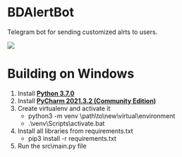 # BDAlertBot
Telegram bot for sending customized alrts to users.

<img src="src\data\img\usage.gif">


# Building on Windows

1. Install  **[Python 3.7.0](https://www.python.org/downloads/release/python-370/)**
2. Install **[PyCharm 2021.3.2 (Community Edition)](https://www.jetbrains.com/pycharm/download/#section=windows)**
3. Create virtualenv and activate it
   - python3 -m venv \path\to\new\virtual\environment
   - .\venv\Scripts\activate.bat
4. Install all libraries from requirements.txt
   - pip3 install -r requirements.txt
5. Run the src\main.py file
